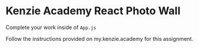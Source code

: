 # Kenzie Academy React Photo Wall

Complete your work inside of `App.js`

Follow the instructions provided on my.kenzie.academy for this assignment.
